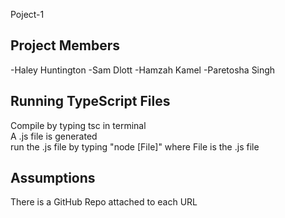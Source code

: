 Poject-1 

## Project Members
-Haley Huntington
-Sam Dlott
-Hamzah Kamel
-Paretosha Singh

## Running TypeScript Files

Compile by typing tsc in terminal <br />
A .js file is generated <br />
run the .js file by typing "node [File]" where File is the .js file <br />


## Assumptions
There is a GitHub Repo attached to each URL  <br />
